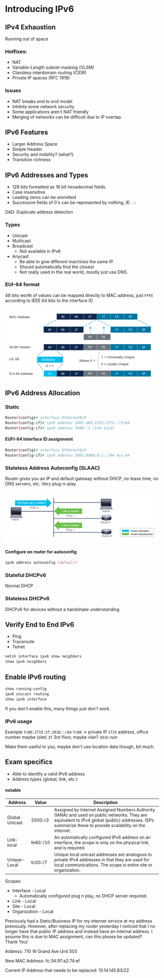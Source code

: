 # Introducing IPv6

## IPv4 Exhaustion

Running out of space

### Hotfixes:
* NAT
* Variable-Length subnet masking (VLSM)
* Classless interdomain routing (CIDR)
* Private IP spaces (RFC 1918)

### Issues
* NAT breaks end to end model
* Inhibits some network security
* Some applications aren't NAT friendly
* Merging of networks can be difficult due to IP overlap.

## IPv6 Features

* Larger Address Space
* Simple Header
* Security and mobility? (what?)
* Transition richness

## IPv6 Addresses and Types

* 128 bits formatted as 16 bit hexadecimal fields.
* Case insensitive
* Leading zeros can be ommitted
* Successive fields of 0's can be represented by nothing, IE: `::`

DAD: Duplicate address detection


### Types

* Unicast
* Multicast
* Broadcast
    * Not available in IPv6
* Anycast
    * Be able to give different machines the same IP.
    * Should automatically find the closest
    * Not really used in the real world, mostly just use DNS.

### EUI-64 format

48 bits worth of values can be mapped directly to MAC address, just `FFFE` according to IEEE
64 bits to the interface ID

![image](../imgs/eui-64-address.png)

## IPv6 Address Allocation

### Static
```sh
Router(config)# interface Ethernet0/0  
Router(config-if)# ipv6 address 2001:db8:2222:7272::72/64  
Router(config-if)# ipv6 address fe80::1 link-local
```

#### EUFI-64 Interface ID assignment
```sh
Router(config)# interface Ethernet0/0  
Router(config-if)# ipv6 address 2001:0db8:0:1::/64 eui-64
```

### Stateless Address Autoconfig (SLAAC)
Router gives you an IP and default gateway without DHCP, no lease time, no DNS servers, etc.  Very plug-n-play.

![image](../imgs/stateless-addr-autoconfig.png)


#### Configure on router for autoconfig

```sh
ipv6 address autoconfig [default]
```

### Stateful DHCPv6
Normal DHCP

### Stateless DHCPv6
DHCPv6 for devices without a handshake understanding 


## Verify End to End IPv6

* Ping
* Traceroute
* Telnet

```sh
netsh interface ipv6 show neighbors
show ipv6 neighbors
```

## Enable IPv6 routing
```sh
show running-config
ipv6 unicast routing
show ipv6 interface
```
If you don't enable this, many things just don't work.

### IPv6 usage

Example
`fc00:2715:3f:201b::/64`
`fc00` -> private IP
`2715` address, office number maybe (site)
`3f` 3rd floor, maybe vlan?
`201b` ruin

Make them useful to you, maybe don't use location data though, bit much.

## Exam specifics

* Able to identify a valid IPv6 address
* Address types (global, link, etc.)



#### notable

Address | Value | Description  
---|---|---  
Global Unicast | 2000::/3 | Assigned by Internet Assigned Numbers Authority (IANA) and used on public networks. They are equivalent to IPv4 global (public) addresses. ISPs summarize these to provide scalability on the internet.    
Link-local | fe80::/10 | An automatically configured IPv6 address on an interface, the scope is only on the physical link, and is required.  
Unique-Local | fc00::/7 | Unique local unicast addresses are analogous to private IPv4 addresses in that they are used for local communications. The scope is entire site or organization.

Scopes:
* Interface - Local
    * Automatically configured plug n play, no DHCP server required.
* Link - Local
* Site - Local
* Organization - Local


Previously had a Static/Business IP for my internet service at my address previously.  However, after replacing my router yesterday I noticed that I no longer have that public IP address and instead have an internal address.
I assume this is due to MAC assignment, can this please be updated?  
Thank You!

Address:
710 W Grand Ave
Unit 503

New MAC Address:  fc:34:97:a2:74:ef 

Current IP Address that needs to be replaced:
 10.14.145.83/22 